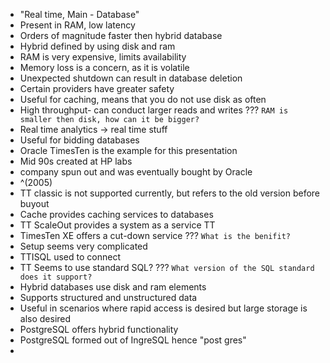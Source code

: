 * "Real time, Main - Database"
* Present in RAM, low latency
* Orders of magnitude faster then hybrid database
* Hybrid defined by using disk and ram
* RAM is very expensive, limits availability
* Memory loss is a concern, as it is volatile
* Unexpected shutdown can result in database deletion
* Certain providers have greater safety
* Useful for caching, means that you do not use disk as often
* High throughput- can conduct larger reads and writes ???  `RAM is smaller then disk, how can it be bigger?`
* Real time analytics -> real time stuff
* Useful for bidding databases
* Oracle TimesTen is the example for this presentation
* Mid 90s created at HP labs
* company spun out and was eventually bought by Oracle
* ^(2005)
* TT classic is not supported currently, but refers to the old version before buyout
* Cache provides caching services to databases
* TT ScaleOut provides a system as a service TT
* TimesTen XE offers a cut-down service ??? `What is the benifit?`
* Setup seems very complicated
* TTISQL used to connect
* TT Seems to use standard SQL? ??? `What version of the SQL standard does it support?`
* Hybrid databases use disk and ram elements
* Supports structured and unstructured data
* Useful in scenarios where rapid access is desired but large storage is also desired
* PostgreSQL offers hybrid functionality
* PostgreSQL formed out of IngreSQL hence "post gres"
* 